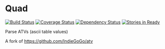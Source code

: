 # Quad

[![Build Status](https://travis-ci.org/djbender/quad.svg?branch=master)](https://travis-ci.org/djbender/quad)
[![Coverage Status](http://codecov.io/github/djbender/quad/coverage.svg?branch=master)](http://codecov.io/github/djbender/quad?branch=master)
[![Dependency Status](https://gemnasium.com/djbender/quad.svg)](https://gemnasium.com/djbender/quad)
[![Stories in Ready](https://badge.waffle.io/djbender/quad.png?label=ready&title=Ready)](https://waffle.io/djbender/quad)

Parse ATVs (ascii table values)

A fork of https://github.com/IndieGoGo/atv
